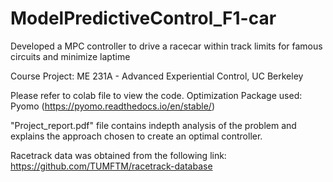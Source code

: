 # ModelPredictiveControl_F1-car
Developed a MPC controller to drive a racecar within track limits for famous circuits and minimize laptime

Course Project:
ME 231A - Advanced Experiential Control, UC Berkeley

Please refer to colab file to view the code.
Optimization Package used: Pyomo (https://pyomo.readthedocs.io/en/stable/)

"Project_report.pdf" file contains indepth analysis of the problem and explains the approach chosen to create an optimal controller.

Racetrack data was obtained from the following link:
https://github.com/TUMFTM/racetrack-database
